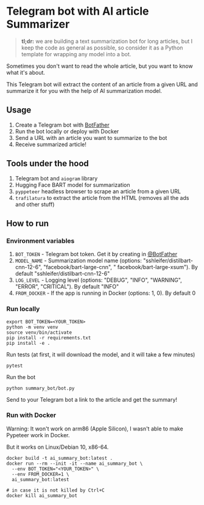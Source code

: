 # Telegram bot with AI article Summarizer

> **tl;dr:** we are building a text summarization bot for long articles, but I keep the code as general as possible, so consider it as a Python template for wrapping any model into a bot.

Sometimes you don't want to read the whole article, but you want to know what it's about.

This Telegram bot will extract the content of an article from a given URL and summarize it for you with the help of AI
summarization model.

## Usage

1. Create a Telegram bot with [BotFather](https://t.me/botfather)
2. Run the bot locally or deploy with Docker
3. Send a URL with an article you want to summarize to the bot
4. Receive summarized article!

## Tools under the hood

1. Telegram bot and `aiogram` library
2. Hugging Face BART model for summarization
3. `pyppeteer` headless browser to scrape an article from a given URL
4. `trafilatura` to extract the article from the HTML (removes all the ads and other stuff)

## How to run

### Environment variables

1. `BOT_TOKEN` - Telegram bot token. Get it by creating in [@BotFather](https://t.me/BotFather)
2. `MODEL_NAME` - Summarization model name (options: "sshleifer/distilbart-cnn-12-6", "facebook/bart-large-cnn", "
   facebook/bart-large-xsum"). By default "sshleifer/distilbart-cnn-12-6"
3. `LOG_LEVEL` - Logging level (options: "DEBUG", "INFO", "WARNING", "ERROR", "CRITICAL"). By default "INFO"
4. `FROM_DOCKER` - If the app is running in Docker (options: 1, 0). By default 0

### Run locally

```shell
export BOT_TOKEN=<YOUR_TOKEN>
python -m venv venv
source venv/bin/activate
pip install -r requirements.txt
pip install -e .
```

Run tests (at first, it will download the model, and it will take a few minutes)

```shell
pytest
```

Run the bot

```shell
python summary_bot/bot.py
```

Send to your Telegram bot a link to the article and get the summary!

### Run with Docker

Warning: It won't work on arm86 (Apple Silicon), I wasn't able to make Pypeteer work in Docker.

But it works on Linux/Debian 10, x86-64.

```shell
docker build -t ai_summary_bot:latest .
docker run --rm --init -it --name ai_summary_bot \
  --env BOT_TOKEN="<YOUR_TOKEN>" \
  --env FROM_DOCKER=1 \
  ai_summary_bot:latest

# in case it is not killed by Ctrl+C
docker kill ai_summary_bot
```

